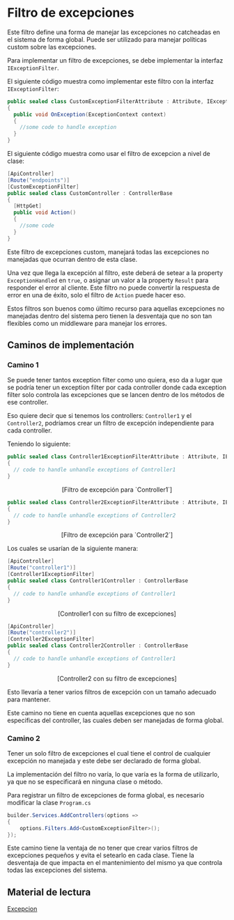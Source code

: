 # Filtro de excepciones

Este filtro define una forma de manejar las excepciones no catcheadas en el sistema de forma global. Puede ser utilizado para manejar políticas custom sobre las excepciones.

Para implementar un filtro de excepciones, se debe implementar la interfaz `IExceptionFilter`.

El siguiente código muestra como implementar este filtro con la interfaz `IExceptionFilter`:

```C#
public sealed class CustomExceptionFilterAttribute : Attribute, IExceptionFiler
{
  public void OnException(ExceptionContext context)
  {
    //some code to handle exception
  }
}
```

El siguiente código muestra como usar el filtro de excepcion a nivel de clase:

```C#
[ApiController]
[Route("endpoints")]
[CustomExceptionFilter]
public sealed class CustomController : ControllerBase
{
  [HttpGet]
  public void Action()
  {
    //some code
  }
}
```

Este filtro de excepciones custom, manejará todas las excepciones no manejadas que ocurran dentro de esta clase.

Una vez que llega la excepción al filtro, este deberá de setear a la property `ExceptionHandled` en `true`, o asignar un valor a la property `Result` para responder el error al cliente. Este filtro no puede convertir la respuesta de error en una de éxito, solo el filtro de `Action` puede hacer eso.

Estos filtros son buenos como último recurso para aquellas excepciones no manejadas dentro del sistema pero tienen la desventaja que no son tan flexibles como un middleware para manejar los errores.

## Caminos de implementación

### Camino 1

Se puede tener tantos exception filter como uno quiera, eso da a lugar que se podría tener un exception filter por cada controller donde cada exception filter solo controla las excepciones que se lancen dentro de los métodos de ese controller.

Eso quiere decir que si tenemos los controllers: `Controller1` y el `Controller2`, podríamos crear un filtro de excepción independiente para cada controller.

Teniendo lo siguiente:

```C#
public sealed class Controller1ExceptionFilterAttribute : Attribute, IExceptionFilter
{
  // code to handle unhandle exceptions of Controller1
}
```

<p align="center">
[Filtro de excepción para `Controller1`]
</p>

```C#
public sealed class Controller2ExceptionFilterAttribute : Attribute, IExceptionFilter
{
  // code to handle unhandle exceptions of Controller2
}
```

<p align="center">
[Filtro de excepción para `Controller2`]
</p>

Los cuales se usarían de la siguiente manera:

```C#
[ApiController]
[Route("controller1")]
[Controller1ExceptionFilter]
public sealed class Controller1Controller : ControllerBase
{
  // code to handle unhandle exceptions of Controller1
}
```

<p align="center">
[Controller1 con su filtro de excepciones]
</p>

```C#
[ApiController]
[Route("controller2")]
[Controller2ExceptionFilter]
public sealed class Controller2Controller : ControllerBase
{
  // code to handle unhandle exceptions of Controller1
}
```

<p align="center">
[Controller2 con su filtro de excepciones]
</p>

Esto llevaría a tener varios filtros de excepción con un tamaño adecuado para mantener.

Este camino no tiene en cuenta aquellas excepciones que no son especificas del controller, las cuales deben ser manejadas de forma global.

### Camino 2

Tener un solo filtro de excepciones el cual tiene el control de cualquier excepción no manejada y este debe ser declarado de forma global.

La implementación del filtro no varía, lo que varía es la forma de utilizarlo, ya que no se especificará en ninguna clase o método.

Para registrar un filtro de excepciones de forma global, es necesario modificar la clase `Program.cs`

```C#
builder.Services.AddControllers(options =>
{
    options.Filters.Add<CustomExceptionFilter>();
});
```

Este camino tiene la ventaja de no tener que crear varios filtros de excepciones pequeños y evita el setearlo en cada clase. Tiene la desventaja de que impacta en el mantenimiento del mismo ya que controla todas las excepciones del sistema.

## Material de lectura

[Excepcion](https://learn.microsoft.com/en-us/aspnet/core/mvc/controllers/filters?view=aspnetcore-8.0#exception-filters)

